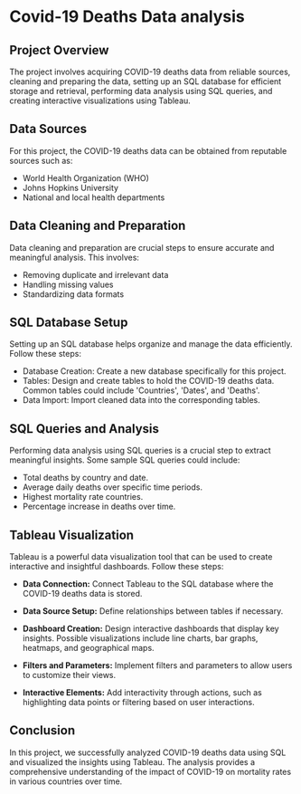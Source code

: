 # Covid-19 Deaths Data analysis

## Project Overview
The project involves acquiring COVID-19 deaths data from reliable sources, cleaning and preparing the data, setting up an SQL database for efficient storage and retrieval, performing data analysis using SQL queries, and creating interactive visualizations using Tableau.

## Data Sources
For this project, the COVID-19 deaths data can be obtained from reputable sources such as:
- World Health Organization (WHO)
- Johns Hopkins University
- National and local health departments

  
## Data Cleaning and Preparation
Data cleaning and preparation are crucial steps to ensure accurate and meaningful analysis. This involves:
- Removing duplicate and irrelevant data
- Handling missing values
- Standardizing data formats

## SQL Database Setup
Setting up an SQL database helps organize and manage the data efficiently. Follow these steps:

- Database Creation: Create a new database specifically for this project.
- Tables: Design and create tables to hold the COVID-19 deaths data. Common tables could include 'Countries', 'Dates', and 'Deaths'.
- Data Import: Import cleaned data into the corresponding tables.


## SQL Queries and Analysis
Performing data analysis using SQL queries is a crucial step to extract meaningful insights. Some sample SQL queries could include:
- Total deaths by country and date.
- Average daily deaths over specific time periods.
- Highest mortality rate countries.
- Percentage increase in deaths over time.

## Tableau Visualization

Tableau is a powerful data visualization tool that can be used to create interactive and insightful dashboards. Follow these steps:

- **Data Connection:** Connect Tableau to the SQL database where the COVID-19 deaths data is stored.

- **Data Source Setup:** Define relationships between tables if necessary.

- **Dashboard Creation:** Design interactive dashboards that display key insights. Possible visualizations include line charts, bar graphs, heatmaps, and geographical maps.

- **Filters and Parameters:** Implement filters and parameters to allow users to customize their views.

- **Interactive Elements:** Add interactivity through actions, such as highlighting data points or filtering based on user interactions.

## Conclusion

In this project, we successfully analyzed COVID-19 deaths data using SQL and visualized the insights using Tableau. The analysis provides a comprehensive understanding of the impact of COVID-19 on mortality rates in various countries over time.











